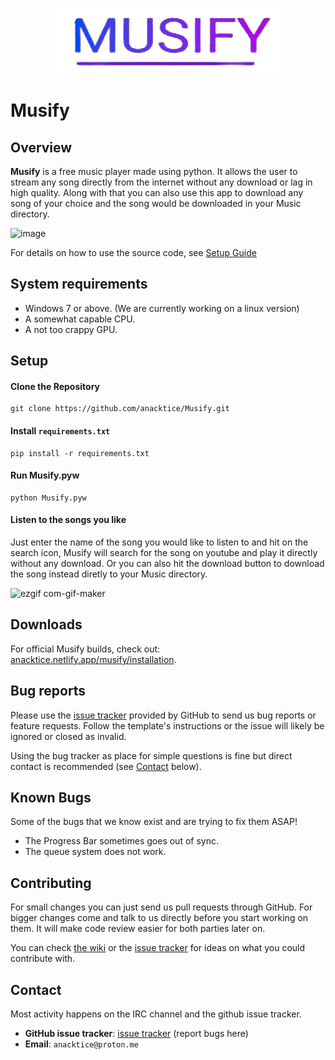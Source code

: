 <p align="center">
  <img src="https://github.com/anacktice/Musify/blob/main/Images/Musify.png" />
</p>

# Musify


## Overview


**Musify** is a free music player made using python. It allows the user to stream any song directly from the internet without any download or lag in high quality. Along with that you can also use this app to download any song of your choice and the song would be downloaded in your Music directory.

![image](https://user-images.githubusercontent.com/70896614/210092592-2d41fc85-9a36-413d-93e0-f437fefaf8ea.png)


For details on how to use the source code, see [Setup Guide](https://github.com/anacktice/Musify#setup)

## System requirements

- Windows 7 or above. (We are currently working on a linux version)
- A somewhat capable CPU.
- A not too crappy GPU.

## Setup

#### Clone the Repository
```
git clone https://github.com/anacktice/Musify.git
```

#### Install `requirements.txt`
```
pip install -r requirements.txt
```

#### Run Musify.pyw
```
python Musify.pyw
```

#### Listen to the songs you like
Just enter the name of the song you would like to listen to and hit on the search icon, Musify will search for the song on youtube and play it directly without any download. Or you can also hit the download button to download the song instead diretly to your Music directory.


![ezgif com-gif-maker](https://user-images.githubusercontent.com/70896614/210094175-4654bd87-81af-4164-abb3-4ebbde71e324.gif)


## Downloads


For official Musify builds, check out:
[anacktice.netlify.app/musify/installation](https://anacktice.netlify.app/musify/installation/).


## Bug reports


Please use the [issue tracker][issue-tracker] provided by GitHub to send us bug
reports or feature requests. Follow the template's instructions or the issue
will likely be ignored or closed as invalid.

Using the bug tracker as place for simple questions is fine but direct contact is
recommended (see [Contact](#Contact) below).

## Known Bugs
Some of the bugs that we know exist and are trying to fix them ASAP!
 - The Progress Bar sometimes goes out of sync.
 - The queue system does not work.

## Contributing


For small changes you can just send us pull requests through GitHub. For bigger
changes come and talk to us directly before you start working on them. It will
make code review easier for both parties later on.

You can check [the wiki](https://github.com/mpv-player/mpv/wiki/Stuff-to-do)
or the [issue tracker](https://github.com/anacktice/Musify/issues)
for ideas on what you could contribute with.


## Contact


Most activity happens on the IRC channel and the github issue tracker.

- **GitHub issue tracker**: [issue tracker][issue-tracker] (report bugs here)
- **Email**: `anacktice@proton.me`

[FAQ]: https://github.com/mpv-player/mpv/wiki/FAQ
[releases]: https://github.com/mpv-player/mpv/releases
[issue-tracker]:  https://github.com/anacktice/Musify/issues
